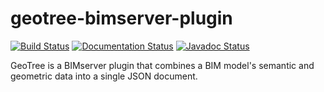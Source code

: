 # geotree-bimserver-plugin

[![Build Status](https://travis-ci.org/urbanetic/geotree-bimserver-plugin.svg)](https://travis-ci.org/urbanetic/geotree-bimserver-plugin)
[![Documentation Status](https://readthedocs.org/projects/geotree-bimserver-plugin/badge/?version=latest)](https://readthedocs.org/projects/geotree-bimserver-plugin/?badge=latest)
[![Javadoc Status](https://img.shields.io/badge/Javadoc-latest-brightgreen.svg)](http://javadocs.geotree.urbanetic.net/)

GeoTree is a BIMserver plugin that combines a BIM model's semantic and geometric data into a single JSON document.
